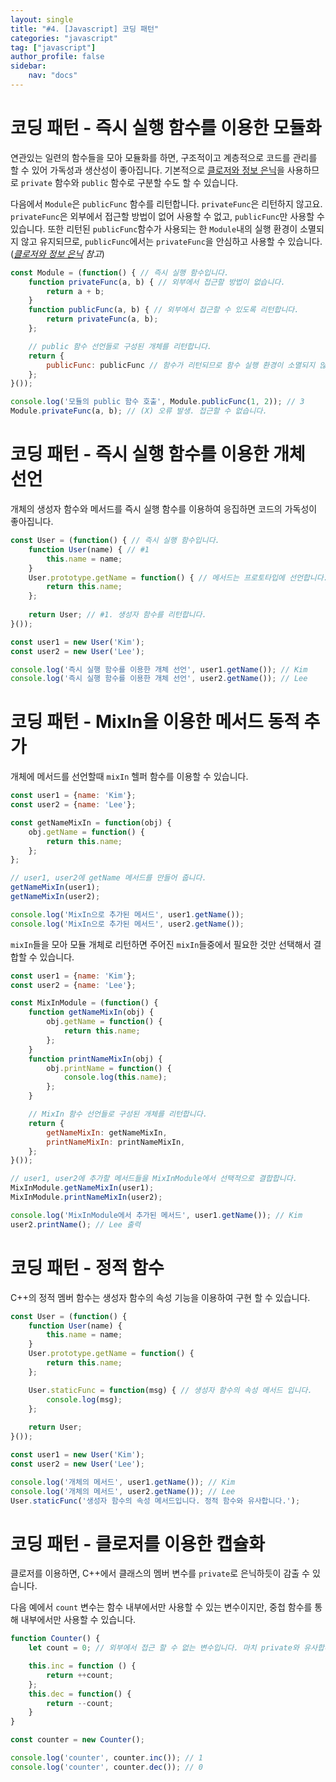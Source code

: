```yaml
---
layout: single
title: "#4. [Javascript] 코딩 패턴"
categories: "javascript"
tag: ["javascript"]
author_profile: false
sidebar: 
    nav: "docs"
---
```


# 코딩 패턴 - 즉시 실행 함수를 이용한 모듈화

연관있는 일련의 함수들을 모아 모듈화를 하면, 구조적이고 계층적으로 코드를 관리를 할 수 있어 가독성과 생산성이 좋아집니다. 기본적으로 [클로저와 정보 은닉](https://tango1202.github.io/javascript/javascript-basic/#%ED%81%B4%EB%A1%9C%EC%A0%80%EC%99%80-%EC%A0%95%EB%B3%B4-%EC%9D%80%EB%8B%89)을 사용하므로 `private` 함수와 `public` 함수로 구분할 수도 할 수 있습니다.

다음에서 `Module`은 `publicFunc` 함수를 리턴합니다. `privateFunc`은 리턴하지 않고요. `privateFunc`은 외부에서 접근할 방법이 없어 사용할 수 없고, `publicFunc`만 사용할 수 있습니다. 또한 리턴된 `publicFunc`함수가 사용되는 한 `Module`내의 실행 환경이 소멸되지 않고 유지되므로, `publicFunc`에서는 `privateFunc`을 안심하고 사용할 수 있습니다.(*[클로저와 정보 은닉](https://tango1202.github.io/javascript/javascript-basic/#%ED%81%B4%EB%A1%9C%EC%A0%80%EC%99%80-%EC%A0%95%EB%B3%B4-%EC%9D%80%EB%8B%89) 참고*)

```javascript
const Module = (function() { // 즉시 실행 함수입니다.
    function privateFunc(a, b) { // 외부에서 접근할 방법이 없습니다.
        return a + b;
    }
    function publicFunc(a, b) { // 외부에서 접근할 수 있도록 리턴합니다.
        return privateFunc(a, b);
    }; 

    // public 함수 선언들로 구성된 개체를 리턴합니다.
    return {
        publicFunc: publicFunc // 함수가 리턴되므로 함수 실행 환경이 소멸되지 않고 유지됩니다.
    };
}());

console.log('모듈의 public 함수 호출', Module.publicFunc(1, 2)); // 3
Module.privateFunc(a, b); // (X) 오류 발생. 접근할 수 없습니다.
```

# 코딩 패턴 - 즉시 실행 함수를 이용한 개체 선언

개체의 생성자 함수와 메서드를 즉시 실행 함수를 이용하여 응집하면 코드의 가독성이 좋아집니다.

```javascript
const User = (function() { // 즉시 실행 함수입니다.
    function User(name) { // #1
        this.name = name;
    }
    User.prototype.getName = function() { // 메서드는 프로토타입에 선언합니다.
        return this.name;
    }; 
    
    return User; // #1. 생성자 함수를 리턴합니다.
}());

const user1 = new User('Kim');
const user2 = new User('Lee');

console.log('즉시 실행 함수를 이용한 개체 선언', user1.getName()); // Kim
console.log('즉시 실행 함수를 이용한 개체 선언', user2.getName()); // Lee 
```

# 코딩 패턴 - MixIn을 이용한 메서드 동적 추가

개체에 메서드를 선언할때 `mixIn` 헬퍼 함수를 이용할 수 있습니다.

```javascript
const user1 = {name: 'Kim'};
const user2 = {name: 'Lee'};

const getNameMixIn = function(obj) {
    obj.getName = function() {
        return this.name;
    };
}; 

// user1, user2에 getName 메서드를 만들어 줍니다.
getNameMixIn(user1); 
getNameMixIn(user2);

console.log('MixIn으로 추가된 메서드', user1.getName());
console.log('MixIn으로 추가된 메서드', user2.getName());
```

`mixIn`들을 모아 모듈 개체로 리턴하면 주어진 `mixIn`들중에서 필요한 것만 선택해서 결합할 수 있습니다.

```javascript
const user1 = {name: 'Kim'};
const user2 = {name: 'Lee'};

const MixInModule = (function() {
    function getNameMixIn(obj) {
        obj.getName = function() {
            return this.name;
        };
    }
    function printNameMixIn(obj) {
        obj.printName = function() {
            console.log(this.name);
        };
    }

    // MixIn 함수 선언들로 구성된 개체를 리턴합니다.
    return {
        getNameMixIn: getNameMixIn,
        printNameMixIn: printNameMixIn,
    };
}());       

// user1, user2에 추가할 메서드들을 MixInModule에서 선택적으로 결합합니다.
MixInModule.getNameMixIn(user1); 
MixInModule.printNameMixIn(user2);

console.log('MixInModule에서 추가된 메서드', user1.getName()); // Kim
user2.printName(); // Lee 출력
```

# 코딩 패턴 - 정적 함수

C++의 정적 멤버 함수는 생성자 함수의 속성 기능을 이용하여 구현 할 수 있습니다.

```javascript
const User = (function() { 
    function User(name) { 
        this.name = name;
    }
    User.prototype.getName = function() { 
        return this.name;
    }; 

    User.staticFunc = function(msg) { // 생성자 함수의 속성 메서드 입니다.
        console.log(msg);
    };
    
    return User; 
}());

const user1 = new User('Kim');
const user2 = new User('Lee');

console.log('개체의 메서드', user1.getName()); // Kim
console.log('개체의 메서드', user2.getName()); // Lee
User.staticFunc('생성자 함수의 속성 메서드입니다. 정적 함수와 유사합니다.');
```

# 코딩 패턴 - 클로저를 이용한 캡슐화

클로저를 이용하면, C++에서 클래스의 멤버 변수를 `private`로 은닉하듯이 감출 수 있습니다.

다음 예에서 `count` 변수는 함수 내부에서만 사용할 수 있는 변수이지만, 중첩 함수를 통해 내부에서만 사용할 수 있습니다.

```javascript
function Counter() {
    let count = 0; // 외부에서 접근 할 수 없는 변수입니다. 마치 private와 유사합니다.

    this.inc = function () {
        return ++count;
    };
    this.dec = function() {
        return --count;
    }
}

const counter = new Counter();

console.log('counter', counter.inc()); // 1
console.log('counter', counter.dec()); // 0
```



